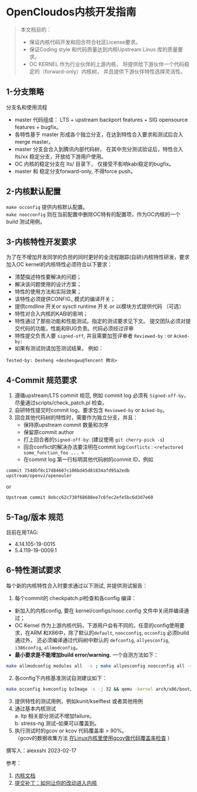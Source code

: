 # OpenCloudos内核开发指南

> 本文档目的：
>
> - 保证内核代码开发和回合符合社区License要求。       
> - 保证Coding style 和代码质量达到内核Upstream Linus 库的质量要求。       
> - OC KERNEL 作为行业伙伴的上游内核， 将提供给下游伙伴一个代码稳定的（forward-only）内核树， 并且提供下游伙伴特性选择灵活性。        

## 1-分支策略

分支名和使用流程   

- master 代码组成： LTS + upstream backport features + SIG opensource features + bugfix。    
- 各特性基于 master 形成各个独立分支，在达到特性合入要求和测试后合入merge master。    
- master 分支会合入到腾讯内部代码树， 在其中充分测试验证后，特性合入lts/xx 稳定分支，开放给下游用户使用。    
- OC 内核的稳定分支在 lts/ 目录下， 仅接受不影响kabi稳定的bugfix。     
- master 和 稳定分支forward-only, 不得force push。 

## 2-内核默认配置

`make occonfig` 提供内核默认配置。   
`make noocconfig` 则在当前配置中删除OC特有的配置项，作为OC内核的一个build 测试用例。   

## 3-内核特性开发要求

为了在不增加开发同学的负担的同时更好的全流程跟踪(自研)内核特性研发，要求加入OC kernel的内核特性必须符合以下要求：

- 清楚描述特性要解决的问题；
- 解决该问题使用的设计方案；
- 特性的使用方法和实际效果；
- 该特性必须提供CONFIG_ 模式的编译开关；
- 提供cmdline 开关or sysctl runtime 开关 or 以模块方式提供代码 （可选）
- 特性对合入内核的KABI的影响；
- 特性通过了那些功能和性能测试。指定的测试要求见下文。
提交团队必须对提交代码的功能，性能和BUG负责。代码必须经过评审
- 特性提交负责人要 `signed-off`, 并且需要加签评审者 `Reviewed-by：`or `Acked-by: `
- 如果有测试则请加签测试结果， 例如：
``` 
Tested-by: Desheng <deshengwu@Tencent 腾讯>
```

## 4-Commit 规范要求

1. 遵循upstream/LTS commit 规范, 例如 commit log 必须有 `Signed-off-by`， 尽量通过scripts/check_patch.pl 检查。
2. 自研特性提交时commit log，要求包含 `Reviewed-by` or `Acked-by`。
3. 回合其他代码树的特性时，需要作为独立分支，并且：
    - 保持原upstream commit 数量和次序
    - 保留原commit author
    - 打上回合者的`Signed-off-by`: (建议使用 `git cherry-pick -s`)
    - 回合conflict的解决办法要注明在commit log:`Conflicts：<refactored some_function_foo ... >`
    - 在commit log 第一行标明其他代码树的commit ID，例如 
```text
commit 7548bf8c17d84607c106bd45d81834afd95a2edb upstream/openvz/openeuler
```
or 
```text
Upstream commit 8ebcc62c738f68688ee7c6fec2efe5bc6d3d7e60
```

## 5-Tag/版本 规范

目前在用TAG:      

- 4.14.105-19-0015
- 5.4.119-19-0009.1

## 6-特性测试要求

每个新的内核特性合入时要求通过以下测试, 并提供测试报告：    
1. 每个commit的 checkpatch.pl检查和各config 编译：   

- 新加入的内核config, 要在 kernel/configs/nooc.config  文件中关闭并编译通过；
- OC Kernel 作为上游内核代码，下游用户会有不同的，任意的config使用要求，在ARM 和X86中，除了默认的`default`, `noocconfig`, `occonfig` 必须build通过外， 还必须编译通过代码树中默认的 `defconfig`, `allyesconfig`, `i386config`, `allmodconfig`。
- **最小要求是不能增加build error/warning.**  一个自测方法如下：
``` bash
make allmodconfig modules all  -s ; make allyesconfig noocconfig all -s 
```

2. 各config下内核基准测试自测建议如下：
```bash
make occonfig kvmconfig bzImage -s -j 32 && qemu -kernel arch/x86/boot/bzImage --nographic -m 4g -smp 4 --enable-kvm  ...
```

3. 提供特性的测试用例，例如kunit/kselftest 或者其他用例
4. 通过基本内核测试    
    a. ltp 相关部分测试不增加failure。        
    b. stress-ng 测试–如果可以覆盖到。        
5. 执行测试时的gcov or kcov 代码覆盖率 > 90%。        
（gcov的数据收集方法 [在Linux内核里使用gcov做代码覆盖率检查](https://www.kernel.org/doc/html/latest/translations/zh_CN/dev-tools/gcov.html) ）
       
撰写人：alexsshi 2023-02-17        

参考：

1. [内核文档](https://www.kernel.org/doc/html/latest/translations/zh_CN/index.html#id6)      
2. [提交补丁：如何让你的改动进入内核](https://www.kernel.org/doc/html/latest/translations/zh_CN/process/submitting-patches.html)        

